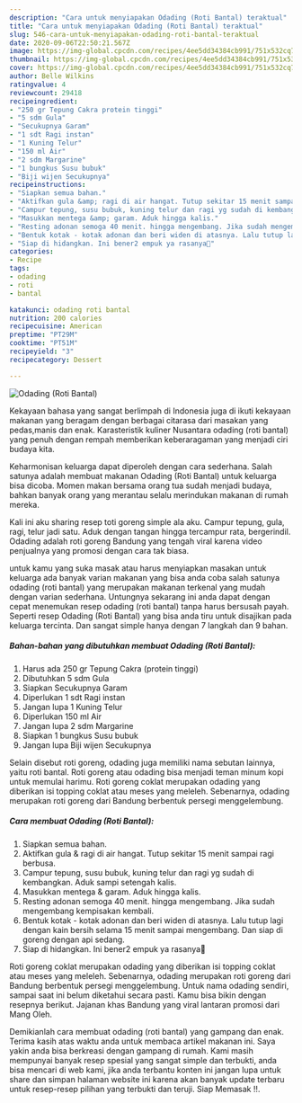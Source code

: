 ```yaml
---
description: "Cara untuk menyiapakan Odading (Roti Bantal) teraktual"
title: "Cara untuk menyiapakan Odading (Roti Bantal) teraktual"
slug: 546-cara-untuk-menyiapakan-odading-roti-bantal-teraktual
date: 2020-09-06T22:50:21.567Z
image: https://img-global.cpcdn.com/recipes/4ee5dd34384cb991/751x532cq70/odading-roti-bantal-foto-resep-utama.jpg
thumbnail: https://img-global.cpcdn.com/recipes/4ee5dd34384cb991/751x532cq70/odading-roti-bantal-foto-resep-utama.jpg
cover: https://img-global.cpcdn.com/recipes/4ee5dd34384cb991/751x532cq70/odading-roti-bantal-foto-resep-utama.jpg
author: Belle Wilkins
ratingvalue: 4
reviewcount: 29418
recipeingredient:
- "250 gr Tepung Cakra protein tinggi"
- "5 sdm Gula"
- "Secukupnya Garam"
- "1 sdt Ragi instan"
- "1 Kuning Telur"
- "150 ml Air"
- "2 sdm Margarine"
- "1 bungkus Susu bubuk"
- "Biji wijen Secukupnya"
recipeinstructions:
- "Siapkan semua bahan."
- "Aktifkan gula &amp; ragi di air hangat. Tutup sekitar 15 menit sampai ragi berbusa."
- "Campur tepung, susu bubuk, kuning telur dan ragi yg sudah di kembangkan. Aduk sampi setengah kalis."
- "Masukkan mentega &amp; garam. Aduk hingga kalis."
- "Resting adonan semoga 40 menit. hingga mengembang. Jika sudah mengembang kempisakan kembali."
- "Bentuk kotak - kotak adonan dan beri widen di atasnya. Lalu tutup lagi dengan kain bersih selama 15 menit sampai mengembang. Dan siap di goreng dengan api sedang."
- "Siap di hidangkan. Ini bener2 empuk ya rasanya🥰"
categories:
- Recipe
tags:
- odading
- roti
- bantal

katakunci: odading roti bantal 
nutrition: 200 calories
recipecuisine: American
preptime: "PT29M"
cooktime: "PT51M"
recipeyield: "3"
recipecategory: Dessert

---
```



![Odading (Roti Bantal)](https://img-global.cpcdn.com/recipes/4ee5dd34384cb991/751x532cq70/odading-roti-bantal-foto-resep-utama.jpg)

Kekayaan bahasa yang sangat berlimpah di Indonesia juga di ikuti kekayaan makanan yang beragam dengan berbagai citarasa dari masakan yang pedas,manis dan enak. Karasteristik kuliner Nusantara odading (roti bantal) yang penuh dengan rempah memberikan keberaragaman yang menjadi ciri budaya kita.


Keharmonisan keluarga dapat diperoleh dengan cara sederhana. Salah satunya adalah membuat makanan Odading (Roti Bantal) untuk keluarga bisa dicoba. Momen makan bersama orang tua sudah menjadi budaya, bahkan banyak orang yang merantau selalu merindukan makanan di rumah mereka.

Kali ini aku sharing resep toti goreng simple ala aku. Campur tepung, gula, ragi, telur jadi satu. Aduk dengan tangan hingga tercampur rata, bergerindil. Odading adalah roti goreng Bandung yang tengah viral karena video penjualnya yang promosi dengan cara tak biasa.

untuk kamu yang suka masak atau harus menyiapkan masakan untuk keluarga ada banyak varian makanan yang bisa anda coba salah satunya odading (roti bantal) yang merupakan makanan terkenal yang mudah dengan varian sederhana. Untungnya sekarang ini anda dapat dengan cepat menemukan resep odading (roti bantal) tanpa harus bersusah payah.
Seperti resep Odading (Roti Bantal) yang bisa anda tiru untuk disajikan pada keluarga tercinta. Dan sangat simple hanya dengan 7 langkah dan 9 bahan.


<!--inarticleads1-->

##### Bahan-bahan yang dibutuhkan membuat Odading (Roti Bantal):

1. Harus ada 250 gr Tepung Cakra (protein tinggi)
1. Dibutuhkan 5 sdm Gula
1. Siapkan Secukupnya Garam
1. Diperlukan 1 sdt Ragi instan
1. Jangan lupa 1 Kuning Telur
1. Diperlukan 150 ml Air
1. Jangan lupa 2 sdm Margarine
1. Siapkan 1 bungkus Susu bubuk
1. Jangan lupa Biji wijen Secukupnya


Selain disebut roti goreng, odading juga memiliki nama sebutan lainnya, yaitu roti bantal. Roti goreng atau odading bisa menjadi teman minum kopi untuk memulai harimu. Roti goreng coklat merupakan odading yang diberikan isi topping coklat atau meses yang meleleh. Sebenarnya, odading merupakan roti goreng dari Bandung berbentuk persegi menggelembung. 

<!--inarticleads2-->

##### Cara membuat  Odading (Roti Bantal):

1. Siapkan semua bahan.
1. Aktifkan gula &amp; ragi di air hangat. Tutup sekitar 15 menit sampai ragi berbusa.
1. Campur tepung, susu bubuk, kuning telur dan ragi yg sudah di kembangkan. Aduk sampi setengah kalis.
1. Masukkan mentega &amp; garam. Aduk hingga kalis.
1. Resting adonan semoga 40 menit. hingga mengembang. Jika sudah mengembang kempisakan kembali.
1. Bentuk kotak - kotak adonan dan beri widen di atasnya. Lalu tutup lagi dengan kain bersih selama 15 menit sampai mengembang. Dan siap di goreng dengan api sedang.
1. Siap di hidangkan. Ini bener2 empuk ya rasanya🥰


Roti goreng coklat merupakan odading yang diberikan isi topping coklat atau meses yang meleleh. Sebenarnya, odading merupakan roti goreng dari Bandung berbentuk persegi menggelembung. Untuk nama odading sendiri, sampai saat ini belum diketahui secara pasti. Kamu bisa bikin dengan resepnya berikut. Jajanan khas Bandung yang viral lantaran promosi dari Mang Oleh. 

Demikianlah cara membuat odading (roti bantal) yang gampang dan enak. Terima kasih atas waktu anda untuk membaca artikel makanan ini. Saya yakin anda bisa berkreasi dengan gampang di rumah. Kami masih mempunyai banyak resep spesial yang sangat simple dan terbukti, anda bisa mencari di web kami, jika anda terbantu konten ini jangan lupa untuk share dan simpan halaman website ini karena akan banyak update terbaru untuk resep-resep pilihan yang terbukti dan teruji. Siap Memasak !!. 
